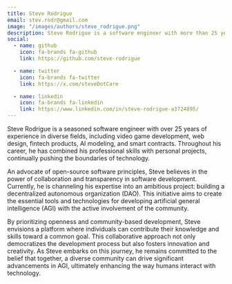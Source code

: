 ```yaml
---
title: Steve Rodrigue
email: stev.rodr@gmail.com
image: "/images/authors/steve_rodrigue.png"
description: Steve Rodrigue is a software engineer with more than 25 years of experience building video games, websites, fintech products, AI models and smart contracts as a hobby and professionnally.  He adheres by the open source software principles and he is now building a decentralized autonomous organization (DAO) in order to build the tools and technology necessary to build an AGI with its community bringing openness and community-based development 
social:
  - name: github
    icon: fa-brands fa-github
    link: https://github.com/steve-rodrigue

  - name: twitter
    icon: fa-brands fa-twitter
    link: https://x.com/steveDotCare

  - name: linkedin
    icon: fa-brands fa-linkedin
    link: https://www.linkedin.com/in/steve-rodrigue-a3724895/
---
```


Steve Rodrigue is a seasoned software engineer with over 25 years of experience in diverse fields, including video game development, web design, fintech products, AI modeling, and smart contracts. Throughout his career, he has combined his professional skills with personal projects, continually pushing the boundaries of technology.

An advocate of open-source software principles, Steve believes in the power of collaboration and transparency in software development. Currently, he is channeling his expertise into an ambitious project: building a decentralized autonomous organization (DAO). This initiative aims to create the essential tools and technologies for developing artificial general intelligence (AGI) with the active involvement of the community.

By prioritizing openness and community-based development, Steve envisions a platform where individuals can contribute their knowledge and skills toward a common goal. This collaborative approach not only democratizes the development process but also fosters innovation and creativity. As Steve embarks on this journey, he remains committed to the belief that together, a diverse community can drive significant advancements in AGI, ultimately enhancing the way humans interact with technology.